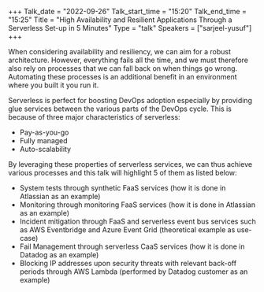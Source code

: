 +++
Talk_date = "2022-09-26"
Talk_start_time = "15:20"
Talk_end_time = "15:25"
Title = "High Availability and Resilient Applications Through a Serverless Set-up in 5 Minutes"
Type = "talk"
Speakers = ["sarjeel-yusuf"]
+++

When considering availability and resiliency, we can aim for a robust architecture. However, everything fails all the time, and we must therefore also rely on processes that we can fall back on when things go wrong. Automating these processes is an additional benefit in an environment where you built it you run it.

Serverless is perfect for boosting DevOps adoption especially by providing glue services between the various parts of the DevOps cycle. This is because of three major characteristics of serverless:

- Pay-as-you-go
- Fully managed
- Auto-scalability

By leveraging these properties of serverless services, we can thus achieve various processes and this talk will highlight 5 of them as listed below:

- System tests through synthetic FaaS services (how it is done in Atlassian as an example)
- Monitoring through monitoring FaaS services (how it is done in Atlassian as an example)
- Incident mitigation through FaaS and serverless event bus services such as AWS Eventbridge and Azure Event Grid (theoretical example as use-case)
- Fail Management through serverless CaaS services (how it is done in Datadog as an example)
- Blocking IP addresses upon security threats with relevant back-off periods through AWS Lambda (performed by Datadog customer as an example)